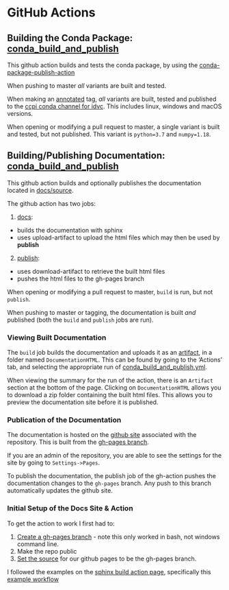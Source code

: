 # GitHub Actions

## Building the Conda Package: [conda_build_and_publish](./conda_build_and_publish.yml)
This github action builds and tests the conda package, by using the [conda-package-publish-action](https://github.com/TomographicImaging/conda-package-publish-action)

When pushing to master *all* variants are built and tested.

When making an [annotated](https://git-scm.com/book/en/v2/Git-Basics-Tagging) tag, *all* variants are built, tested and published to the [ccpi conda channel for idvc](https://anaconda.org/ccpi/idvc/files). This includes linux, windows and macOS versions.

When opening or modifying a pull request to master, a single variant is built and tested, but not published. This variant is `python=3.7` and `numpy=1.18`.

## Building/Publishing Documentation: [conda_build_and_publish](./conda_build_and_publish.yml)

This github action builds and optionally publishes the documentation located in [docs/source](../../docs/source).

The github action has two jobs:

1. [docs](./conda_build_and_publish.yml#L29):
-  builds the documentation with sphinx
-  uses upload-artifact to upload the html files which may then be used by **publish**

2. [publish](./conda_build_and_publish.yml#L42):
-  uses download-artifact to retrieve the built html files
-  pushes the html files to the gh-pages branch

When opening or modifying a pull request to master, `build` is run, but not `publish`.

When pushing to master or tagging, the documentation is built *and* published (both the `build` and `publish` jobs are run).

### Viewing Built Documentation
The `build` job builds the documentation and uploads it as an [artifact](./conda_build_and_publish.yml#L37),
in a folder named `DocumentationHTML`.
This can be found by going to the ‘Actions’ tab, and selecting the appropriate run of [conda_build_and_publish.yml](./conda_build_and_publish.yml).

When viewing the summary for the run of the action, there is an `Artifact` section at the bottom of the page.
Clicking on `DocumentationHTML` allows you to download a zip folder containing the built html files.
This allows you to preview the documentation site before it is published.

### Publication of the Documentation
The documentation is hosted on the [github site](https://tomographicimaging.github.io/iDVC/) associated with the repository.
This is built from the [gh-pages branch](https://github.com/TomographicImaging/iDVC/tree/gh-pages).

If you are an admin of the repository, you are able to see the settings for the site by going to `Settings->Pages`.

To publish the documentation, the publish job of the gh-action pushes the documentation changes to the `gh-pages` branch.
Any push to this branch automatically updates the github site.

### Initial Setup of the Docs Site & Action
To get the action to work I first had to:
1. [Create a gh-pages branch](https://gist.github.com/ramnathv/2227408) - note this only worked in bash, not windows command line.
2. Make the repo public
3. [Set the source](https://github.com/TomographicImaging/iDVC/settings/pages) for our github pages to be the gh-pages branch.

I followed the examples on the [sphinx build action page](https://github.com/marketplace/actions/sphinx-build), specifically this [example workflow](https://github.com/ammaraskar/sphinx-action-test/blob/master/.github/workflows/default.yml)
